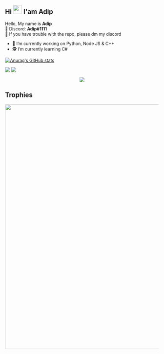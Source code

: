 ## Hi <img src="https://github.com/TheDudeThatCode/TheDudeThatCode/blob/master/Assets/Hi.gif" width="29px"> I'am Adip

Hello, My name is **Adip**
<br/>👤 Discord: **Adip#1111**
<br/>📂 If you have trouble with the repo, please dm my discord
<br/>
 - 👷 I’m currently working on Python, Node JS & C++
 - 🕵️ I’m currently learning C#

[![Anurag's GitHub stats](https://github-readme-stats.vercel.app/api?username=AdipSG&show_icons=true&theme=tokyonight)](https://github.com/AdipSG/github-readme-stats)

<a href="https://github.com/AdipSG"><img src="https://github-readme-stats.vercel.app/api?username=AdipSG&show_icons=true&theme=radical"></a>
<a href="https://github.com/AdipSG"><img src="https://github-readme-stats.vercel.app/api/top-langs/?username=AdipSG&theme=highcontrast&layout=compact"></a>


<p align="center">
    <img src="https://github-readme-streak-stats.herokuapp.com/?user=AdipSG">
</p>

## Trophies
<p align="center"> <img width=800 src="https://github-profile-trophy.vercel.app/?username=AdipSG&row=2&column=3"/>
